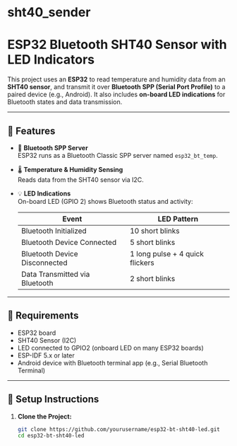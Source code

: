 # sht40_sender

# ESP32 Bluetooth SHT40 Sensor with LED Indicators

This project uses an **ESP32** to read temperature and humidity data from an **SHT40 sensor**, and transmit it over **Bluetooth SPP (Serial Port Profile)** to a paired device (e.g., Android). It also includes **on-board LED indications** for Bluetooth states and data transmission.

---

## 🚀 Features

- 📡 **Bluetooth SPP Server**  
  ESP32 runs as a Bluetooth Classic SPP server named `esp32_bt_temp`.

- 🌡️ **Temperature & Humidity Sensing**  
  Reads data from the SHT40 sensor via I2C.

- 💡 **LED Indications**  
  On-board LED (GPIO 2) shows Bluetooth status and activity:

  | Event                           | LED Pattern                                |
  |--------------------------------|---------------------------------------------|
  | Bluetooth Initialized          | 10 short blinks                             |
  | Bluetooth Device Connected     | 5 short blinks                              |
  | Bluetooth Device Disconnected | 1 long pulse + 4 quick flickers             |
  | Data Transmitted via Bluetooth | 2 short blinks                              |

---

## 🧰 Requirements

- ESP32 board  
- SHT40 Sensor (I2C)
- LED connected to GPIO2 (onboard LED on many ESP32 boards)
- ESP-IDF 5.x or later
- Android device with Bluetooth terminal app (e.g., Serial Bluetooth Terminal)

---

## 🔧 Setup Instructions

1. **Clone the Project:**

   ```bash
   git clone https://github.com/yourusername/esp32-bt-sht40-led.git
   cd esp32-bt-sht40-led

